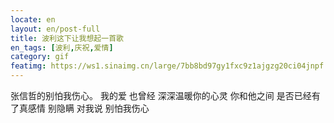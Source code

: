```yaml
---
locate: en
layout: en/post-full
title: 波利这下让我想起一首歌
en_tags: [波利,庆祝,爱情]
category: gif
featimg: https://ws1.sinaimg.cn/large/7bb8bd97gy1fxc9z1ajgzg20ci04jnpf.gif
---
```


张信哲的别怕我伤心。
我的爱 也曾经 深深温暖你的心灵 你和他之间
是否已经有了真感情 别隐瞒 对我说 别怕我伤心